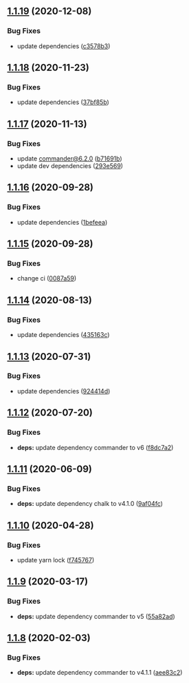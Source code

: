 ## [1.1.19](https://github.com/JimmyBeldone/mk-react-comp/compare/v1.1.18...v1.1.19) (2020-12-08)


### Bug Fixes

* update dependencies ([c3578b3](https://github.com/JimmyBeldone/mk-react-comp/commit/c3578b3b902e50ae92aad5e943877766d9e9936d))

## [1.1.18](https://github.com/JimmyBeldone/mk-react-comp/compare/v1.1.17...v1.1.18) (2020-11-23)


### Bug Fixes

* update dependencies ([37bf85b](https://github.com/JimmyBeldone/mk-react-comp/commit/37bf85b376d962ed3d44b2d6c14cae6c85b2ad80))

## [1.1.17](https://github.com/JimmyBeldone/mk-react-comp/compare/v1.1.16...v1.1.17) (2020-11-13)


### Bug Fixes

* update commander@6.2.0 ([b71691b](https://github.com/JimmyBeldone/mk-react-comp/commit/b71691b6ccfea2e332df142f349cb89c45891c2f))
* update dev dependencies ([293e569](https://github.com/JimmyBeldone/mk-react-comp/commit/293e56907dd08fca987e7d1b7db0cea91de6f8cf))

## [1.1.16](https://github.com/JimmyBeldone/mk-react-comp/compare/v1.1.15...v1.1.16) (2020-09-28)


### Bug Fixes

* update dependencies ([1befeea](https://github.com/JimmyBeldone/mk-react-comp/commit/1befeeae5ab96f9a711372a7c202308f6a23fd98))

## [1.1.15](https://github.com/JimmyBeldone/mk-react-comp/compare/v1.1.14...v1.1.15) (2020-09-28)


### Bug Fixes

* change ci ([0087a59](https://github.com/JimmyBeldone/mk-react-comp/commit/0087a59e83cc2cd1bd00285739e02a0b4940db02))

## [1.1.14](https://github.com/JimmyBeldone/mk-react-comp/compare/v1.1.13...v1.1.14) (2020-08-13)


### Bug Fixes

* update dependencies ([435163c](https://github.com/JimmyBeldone/mk-react-comp/commit/435163c0712abc95bbe70c99ecbacc6596191853))

## [1.1.13](https://github.com/JimmyBeldone/mk-react-comp/compare/v1.1.12...v1.1.13) (2020-07-31)


### Bug Fixes

* update dependencies ([924414d](https://github.com/JimmyBeldone/mk-react-comp/commit/924414d500265d7863fd4cdcf7fb0622e873cde3))

## [1.1.12](https://github.com/JimmyBeldone/mk-react-comp/compare/v1.1.11...v1.1.12) (2020-07-20)


### Bug Fixes

* **deps:** update dependency commander to v6 ([f8dc7a2](https://github.com/JimmyBeldone/mk-react-comp/commit/f8dc7a2ea927c7d819654dfea5df96a53a02ca62))

## [1.1.11](https://github.com/JimmyBeldone/mk-react-comp/compare/v1.1.10...v1.1.11) (2020-06-09)


### Bug Fixes

* **deps:** update dependency chalk to v4.1.0 ([9af04fc](https://github.com/JimmyBeldone/mk-react-comp/commit/9af04fc5c6e31e2d8a1d3c8df6859c9bc64462b3))

## [1.1.10](https://github.com/JimmyBeldone/mk-react-comp/compare/v1.1.9...v1.1.10) (2020-04-28)


### Bug Fixes

* update yarn lock ([f745767](https://github.com/JimmyBeldone/mk-react-comp/commit/f745767fddf25129e6e44debf0e21d4407db9c6d))

## [1.1.9](https://github.com/JimmyBeldone/mk-react-comp/compare/v1.1.8...v1.1.9) (2020-03-17)


### Bug Fixes

* **deps:** update dependency commander to v5 ([55a82ad](https://github.com/JimmyBeldone/mk-react-comp/commit/55a82ad))

## [1.1.8](https://github.com/JimmyBeldone/mk-react-comp/compare/v1.1.7...v1.1.8) (2020-02-03)


### Bug Fixes

* **deps:** update dependency commander to v4.1.1 ([aee83c2](https://github.com/JimmyBeldone/mk-react-comp/commit/aee83c2))
